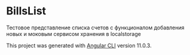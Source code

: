 # BillsList
Тестовое представление списка счетов с функционалом добавления новых и моковым сервисом хранения в localstorage

This project was generated with [Angular CLI](https://github.com/angular/angular-cli) version 11.0.3.
